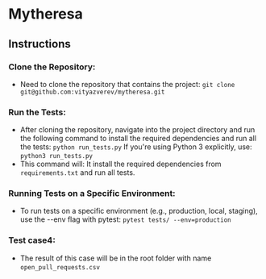 # Mytheresa

## Instructions 

### Clone the Repository: 
- Need to clone the repository that contains the project:
```git clone git@github.com:vityazverev/mytheresa.git```

### Run the Tests: 
- After cloning the repository, navigate into the project directory and run the following command to install the required dependencies and run all the tests: 
```python run_tests.py```
If you're using Python 3 explicitly, use:
```python3 run_tests.py```
- This command will: It install the required dependencies from `requirements.txt` and run all tests.

### Running Tests on a Specific Environment: 
- To run tests on a specific environment (e.g., production, local, staging), use the --env flag with pytest:
```pytest tests/ --env=production```

### Test case4:
- The result of this case will be in the root folder with name
```open_pull_requests.csv```